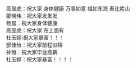 高显虎：祝大家 身体健康 万事如意 福如东海 寿比南山</br>
邵晓伟：祝大家发发发</br>
杨晨：祝大家身体健康</br>
高显虎：祝大家 在上面有</br>
杜玉婷:祝大家暴富！！！
</br>邸佳怡：祝大家前程似锦</br>
孙恒：祝大家毕业高薪<br>
杜玉婷：祝大家暴富！！！！
